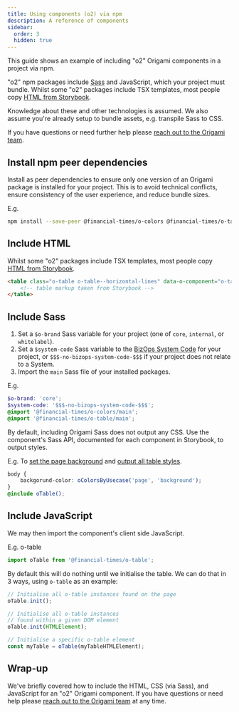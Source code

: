```yaml
---
title: Using components (o2) via npm
description: A reference of components
sidebar:
  order: 3
  hidden: true
---
```


This guide shows an example of including "o2" Origami components in a project via npm.

"o2" npm packages include [Sass](https://sass-lang.com/) and JavaScript, which your project must bundle. Whilst some "o2" packages include TSX templates, most people copy [HTML from Storybook](https://o2-internal.origami.ft.com/?path=/story/components-o-table-basic--basic).

Knowledge about these and other technologies is assumed. We also assume you're already setup to bundle assets, e.g. transpile Sass to CSS.

If you have questions or need further help please [reach out to the Origami team](/getting-started/support/).

## Install npm peer dependencies

Install as peer dependencies to ensure only one version of an Origami package is installed for your project. This is to avoid technical conflicts, ensure consistency of the user experience, and reduce bundle sizes.

E.g.

```bash
npm install --save-peer @financial-times/o-colors @financial-times/o-table
```

## Include HTML

Whilst some "o2" packages include TSX templates, most people copy [HTML from Storybook](https://o2-internal.origami.ft.com/?path=/story/components-o-table-basic--basic).

```html
<table class="o-table o-table--horizontal-lines" data-o-component="o-table">
	<!-- table markup taken from Storybook -->
</table>
```

## Include Sass

1. Set a `$o-brand` Sass variable for your project (one of `core`, `internal`, or `whitelabel`).
1. Set a `$system-code` Sass variable to the [BizOps System Code](https://biz-ops.in.ft.com/list/Systems) for your project, or `$$$-no-bizops-system-code-$$$` if your project does not relate to a System.
1. Import the `main` Sass file of your installed packages.

E.g.

```scss
$o-brand: 'core';
$system-code: '$$$-no-bizops-system-code-$$$';
@import '@financial-times/o-colors/main';
@import '@financial-times/o-table/main';
```

By default, including Origami Sass does not output any CSS. Use the component's Sass API, documented for each component in Storybook, to output styles.

E.g. To [set the page background](https://o2-internal.origami.ft.com/?path=/docs/components-o-colors-sassdoc--docs&globals=backgrounds:!undefined#ocolorsbyusecase-) and [output all table styles](https://o2-internal.origami.ft.com/?path=/docs/components-o-table-sassdoc--docs&globals=backgrounds:!undefined#otable).

```scss
body {
	backgorund-color: oColorsByUsecase('page', 'background');
}
@include oTable();
```

## Include JavaScript

We may then import the component's client side JavaScript.

E.g. o-table

```js
import oTable from '@financial-times/o-table';
```

By default this will do nothing until we initialise the table. We can do that in 3 ways, using `o-table` as an example:

```js
// Initialise all o-table instances found on the page
oTable.init();
```

```js
// Initialise all o-table instances
// found within a given DOM element
oTable.init(HTMLElement);
```

```js
// Initialise a specific o-table element
const myTable = oTable(myTableHTMLElement);
```

## Wrap-up

We've briefly covered how to include the HTML, CSS (via Sass), and JavaScript for an "o2" Origami component. If you have questions or need help please [reach out to the Origami team](/getting-started/support/) at any time.
